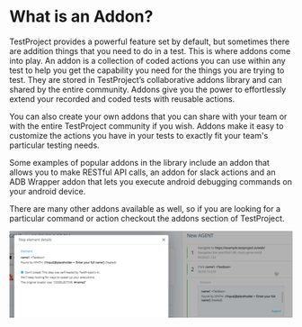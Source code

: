 # What is an Addon?

TestProject provides a powerful feature set by default, but sometimes there are addition things that you need to do in a test. This is where addons come into play. An addon is a collection of coded actions you can use within any test to help you get the capability you need for the things you are trying to test. They are stored in TestProject’s collaborative addons library and can shared by the entire community. Addons give you the power to effortlessly extend your recorded and coded tests with reusable actions.

You can also create your own addons that you can share with your team or with the entire TestProject community if you wish. Addons make it easy to customize the actions you have in your tests to exactly fit your team's particular testing needs. 

Some examples of popular addons in the library include an addon that allows you to make RESTful API calls, an addon for slack actions and an ADB Wrapper addon that lets you execute android debugging commands on your android device.

There are many other addons available as well, so if you are looking for a particular command or action checkout the addons section of TestProject.

![Addons Menu](../.gitbook/assets/image%20%28174%29.png)

